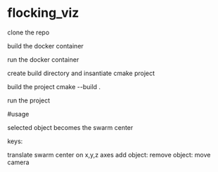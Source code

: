 # flocking_viz

clone the repo

build the docker container

run the docker container

create build directory and insantiate cmake project

build the project
cmake --build .

run the project

#usage

selected object becomes the swarm center

keys: 

translate swarm center on x,y,z axes
add object: 
remove object:
move camera


